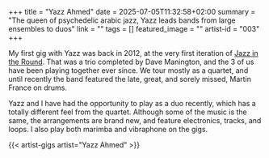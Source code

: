 +++
title = "Yazz Ahmed"
date = 2025-07-05T11:32:58+02:00
summary = "The queen of psychedelic arabic jazz, Yazz leads bands from large ensembles to duos"
link = ""
tags = []
featured_image = ""
artist-id = "003"
+++

My first gig with Yazz was back in 2012, at the very first iteration of [Jazz in the Round](). That was a trio completed by Dave Manington, and the 3 of us have been playing together ever since. We tour mostly as a quartet, and until recently the band featured the late, great, and sorely missed, Martin France on drums.

Yazz and I have had the opportunity to play as a duo recently, which has a totally different feel from the quartet. Although some of the music is the same, the arrangements are brand new, and feature electronics, tracks, and loops. I also play both marimba and vibraphone on the gigs.

{{< artist-gigs artist="Yazz Ahmed" >}}